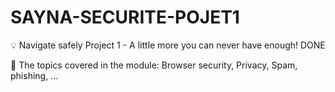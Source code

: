 # SAYNA-SECURITE-POJET1

💡 Navigate safely
Project 1 - A little more you can never have enough!
DONE

🚀 The topics covered in the module:
Browser security,
Privacy,
Spam, phishing, ...
